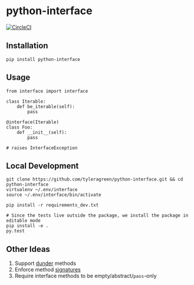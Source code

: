 # python-interface
[![CircleCI](https://circleci.com/gh/tyleragreen/python-interface.svg?style=svg)](https://circleci.com/gh/tyleragreen/python-interface)
## Installation
```
pip install python-interface
```
## Usage
```
from interface import interface

class Iterable:
    def be_iterable(self):
        pass

@interface(Iterable)
class Foo:
    def __init__(self):
        pass

# raises InterfaceException
```
## Local Development
```
git clone https://github.com/tyleragreen/python-interface.git && cd python-interface
virtualenv ~/.env/interface
source ~/.env/interface/bin/activate

pip install -r requirements_dev.txt

# Since the tests live outside the package, we install the package in editable mode
pip install -e .
py.test
```
## Other Ideas
1. Support [dunder](https://dbader.org/blog/meaning-of-underscores-in-python) methods
1. Enforce method [signatures](https://docs.python.org/3.6/library/inspect.html#inspect.signature)
1. Require interface methods to be empty/abstract/`pass`-only
